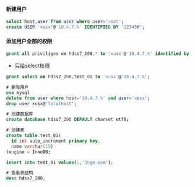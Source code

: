 #### 新建用户
``` sql
select host,user from user where user='root';
create USER 'xusx'@'10.4.7.%' IDENTIFIED BY '123456';
```

#### 添加用户全部的权限
  ``` sql
  grant all priviliges on hdss7_200.* to 'xusx'@'10.4.7.%' identified by '123456';
  ```
  - 只给select权限
  ``` sql
  grant select on hdss7_200.test_01 to 'xusx'@'10.4.7.%';
  ```

``` sql
# 删除用户
use mysql
delete from user where host='10.4.7.%' and user='xusx';
drop user xusx@'localhost';
```



``` sql
# 创建数据库
create database hdss7_200 DEFAULT charset utf8;

# 创建表
create table test_01(
  id int auto_increment primary key, 
  name varchar(15)
)engine = InnoDB;

insert into test_01 values(1,'3bgm.com');

# 查看表结构
desc hdss7_200;
``` 
